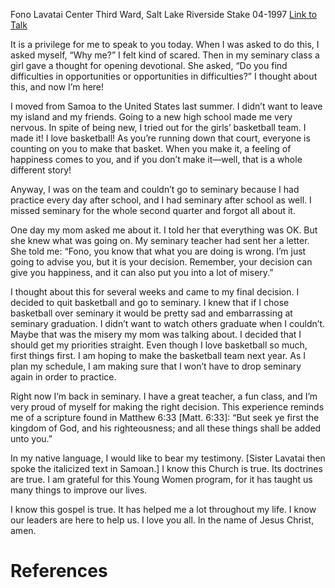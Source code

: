 Fono Lavatai
Center Third Ward, Salt Lake Riverside Stake
04-1997
[Link to Talk](https://www.churchofjesuschrist.org/study/general-conference/1997/04/a-righteous-choice?lang=eng)

It is a privilege for me to speak to you today. When I was asked to do this, I asked myself, “Why me?” I felt kind of scared. Then in my seminary class a girl gave a thought for opening devotional. She asked, “Do you find difficulties in opportunities or opportunities in difficulties?” I thought about this, and now I’m here!

I moved from Samoa to the United States last summer. I didn’t want to leave my island and my friends. Going to a new high school made me very nervous. In spite of being new, I tried out for the girls’ basketball team. I made it! I love basketball! As you’re running down that court, everyone is counting on you to make that basket. When you make it, a feeling of happiness comes to you, and if you don’t make it—well, that is a whole different story!

Anyway, I was on the team and couldn’t go to seminary because I had practice every day after school, and I had seminary after school as well. I missed seminary for the whole second quarter and forgot all about it.

One day my mom asked me about it. I told her that everything was OK. But she knew what was going on. My seminary teacher had sent her a letter. She told me: “Fono, you know that what you are doing is wrong. I’m just going to advise you, but it is your decision. Remember, your decision can give you happiness, and it can also put you into a lot of misery.”

I thought about this for several weeks and came to my final decision. I decided to quit basketball and go to seminary. I knew that if I chose basketball over seminary it would be pretty sad and embarrassing at seminary graduation. I didn’t want to watch others graduate when I couldn’t. Maybe that was the misery my mom was talking about. I decided that I should get my priorities straight. Even though I love basketball so much, first things first. I am hoping to make the basketball team next year. As I plan my schedule, I am making sure that I won’t have to drop seminary again in order to practice.

Right now I’m back in seminary. I have a great teacher, a fun class, and I’m very proud of myself for making the right decision. This experience reminds me of a scripture found in Matthew 6:33 [Matt. 6:33]: “But seek ye first the kingdom of God, and his righteousness; and all these things shall be added unto you.”

In my native language, I would like to bear my testimony. [Sister Lavatai then spoke the italicized text in Samoan.] I know this Church is true. Its doctrines are true. I am grateful for this Young Women program, for it has taught us many things to improve our lives.

I know this gospel is true. It has helped me a lot throughout my life. I know our leaders are here to help us. I love you all. In the name of Jesus Christ, amen.

# References
